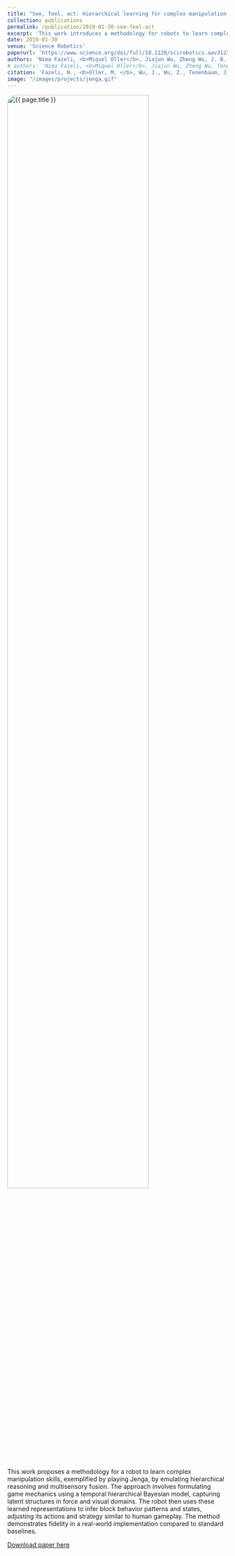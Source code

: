 ```yaml
---
title: "See, feel, act: Hierarchical learning for complex manipulation skills with multisensory fusion"
collection: publications
permalink: /publication/2019-01-30-see-feel-act
excerpt: 'This work introduces a methodology for robots to learn complex manipulation skills, such as playing Jenga, by emulating hierarchical reasoning and multisensory fusion through a temporal hierarchical Bayesian model. By leveraging learned tactile and visual representations, the robot adapts its actions and strategies similar to human gameplay.'
date: 2019-01-30
venue: 'Science Robotics'
paperurl: 'https://www.science.org/doi/full/10.1126/scirobotics.aav3123'
authors: 'Nima Fazeli, <b>Miquel Oller</b>, Jiajun Wu, Zheng Wu, J. B. Tenenbaum, Alberto Rodriguez'
# authors: 'Nima Fazeli, <b>Miquel Oller</b>, Jiajun Wu, Zheng Wu, Tenenbaum, J. B., Rodriguez, A.'
citation: 'Fazeli, N., <b>Oller, M. </b>, Wu, J., Wu, Z., Tenenbaum, J. B., & Rodriguez, A. &quot;See, feel, act: Hierarchical learning for complex manipulation skills with multisensory fusion.&quot; <i>Science Robotics</i> (2019).'
image: "/images/projects/jenga.gif"
---
```


<!-- ![See, feel, act: Hierarchical learning for complex manipulation skills with multisensory fusion](/images/projects/jenga.gif) -->
<img src="{{ page.image }}" alt="{{ page.title }}" style="border-radius: 20px; width:80%;">


This work proposes a methodology for a robot to learn complex manipulation skills, exemplified by playing Jenga, by emulating hierarchical reasoning and multisensory fusion. 
The approach involves formulating game mechanics using a temporal hierarchical Bayesian model, capturing latent structures in force and visual domains. 
The robot then uses these learned representations to infer block behavior patterns and states, adjusting its actions and strategy similar to human gameplay. 
The method demonstrates fidelity in a real-world implementation compared to standard baselines.

[Download paper here]({{page.paperurl}})

<!-- [//]: # (Recommended citation: Your Name, You. &#40;2009&#41;. "Paper Title Number 1." <i>Journal 1</i>. 1&#40;1&#41;.)
Recommended citation: Fazeli, N., Oller, M., Wu, J., Wu, Z., Tenenbaum, J. B., & Rodriguez, A. (2019). See, feel, act: Hierarchical learning for complex manipulation skills with multisensory fusion. Science Robotics, 4(26), eaav3123 -->